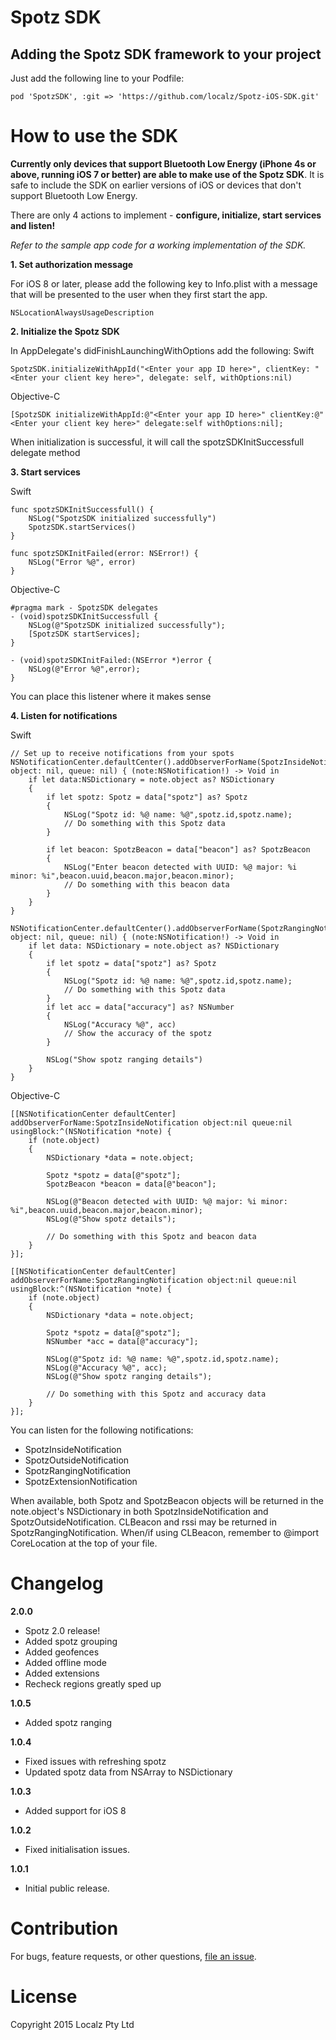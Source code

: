 Spotz SDK
==========

## Adding the Spotz SDK framework to your project

Just add the following line to your Podfile:
```
pod 'SpotzSDK', :git => 'https://github.com/localz/Spotz-iOS-SDK.git'
```

How to use the SDK
==================

**Currently only devices that support Bluetooth Low Energy (iPhone 4s or above, running iOS 7 or better) are able to make use of the Spotz SDK**. It is safe to include the SDK on earlier versions of iOS or devices that don't support Bluetooth Low Energy. 

There are only 4 actions to implement - **configure, initialize, start services and listen!**

*Refer to the sample app code for a working implementation of the SDK.*


**1. Set authorization message**

For iOS 8 or later, please add the following key to Info.plist with a message that will be presented to the user when they first start the app.
```
NSLocationAlwaysUsageDescription
```

**2. Initialize the Spotz SDK**

In AppDelegate's didFinishLaunchingWithOptions add the following:
Swift
```
SpotzSDK.initializeWithAppId("<Enter your app ID here>", clientKey: "<Enter your client key here>", delegate: self, withOptions:nil)
```

Objective-C
```
[SpotzSDK initializeWithAppId:@"<Enter your app ID here>" clientKey:@"<Enter your client key here>" delegate:self withOptions:nil];
```

When initialization is successful, it will call the spotzSDKInitSuccessfull delegate method

**3. Start services**

Swift
```
func spotzSDKInitSuccessfull() {
    NSLog("SpotzSDK initialized successfully")
    SpotzSDK.startServices()
}

func spotzSDKInitFailed(error: NSError!) {
    NSLog("Error %@", error)
}
```

Objective-C
```
#pragma mark - SpotzSDK delegates
- (void)spotzSDKInitSuccessfull {
    NSLog(@"SpotzSDK initialized successfully");
    [SpotzSDK startServices];
}

- (void)spotzSDKInitFailed:(NSError *)error {
    NSLog(@"Error %@",error);
}
```

You can place this listener where it makes sense

**4. Listen for notifications**

Swift
```
// Set up to receive notifications from your spots
NSNotificationCenter.defaultCenter().addObserverForName(SpotzInsideNotification, object: nil, queue: nil) { (note:NSNotification!) -> Void in
    if let data:NSDictionary = note.object as? NSDictionary
    {
        if let spotz: Spotz = data["spotz"] as? Spotz
        {
            NSLog("Spotz id: %@ name: %@",spotz.id,spotz.name);
            // Do something with this Spotz data
        }
        
        if let beacon: SpotzBeacon = data["beacon"] as? SpotzBeacon
        {
            NSLog("Enter beacon detected with UUID: %@ major: %i minor: %i",beacon.uuid,beacon.major,beacon.minor);
            // Do something with this beacon data
        }
    }
}

NSNotificationCenter.defaultCenter().addObserverForName(SpotzRangingNotification, object: nil, queue: nil) { (note:NSNotification!) -> Void in
    if let data: NSDictionary = note.object as? NSDictionary
    {
        if let spotz = data["spotz"] as? Spotz
        {
            NSLog("Spotz id: %@ name: %@",spotz.id,spotz.name);
            // Do something with this Spotz data
        }
        if let acc = data["accuracy"] as? NSNumber
        {
            NSLog("Accuracy %@", acc)
            // Show the accuracy of the spotz
        }
        
        NSLog("Show spotz ranging details")
    }
}
```

Objective-C
```
[[NSNotificationCenter defaultCenter] addObserverForName:SpotzInsideNotification object:nil queue:nil usingBlock:^(NSNotification *note) {
  	if (note.object)
  	{
  	    NSDictionary *data = note.object;

        Spotz *spotz = data[@"spotz"];
        SpotzBeacon *beacon = data[@"beacon"];

  	    NSLog(@"Beacon detected with UUID: %@ major: %i minor: %i",beacon.uuid,beacon.major,beacon.minor);
  	    NSLog(@"Show spotz details");

  	    // Do something with this Spotz and beacon data
    }
}];

[[NSNotificationCenter defaultCenter] addObserverForName:SpotzRangingNotification object:nil queue:nil usingBlock:^(NSNotification *note) {
    if (note.object)
    {
        NSDictionary *data = note.object;
        
        Spotz *spotz = data[@"spotz"];
        NSNumber *acc = data[@"accuracy"];
        
        NSLog(@"Spotz id: %@ name: %@",spotz.id,spotz.name);
        NSLog(@"Accuracy %@", acc);
        NSLog(@"Show spotz ranging details");
	
        // Do something with this Spotz and accuracy data
    }
}];
```

You can listen for the following notifications:

- SpotzInsideNotification
- SpotzOutsideNotification
- SpotzRangingNotification
- SpotzExtensionNotification

When available, both Spotz and SpotzBeacon objects will be returned in the note.object's NSDictionary in both SpotzInsideNotification and SpotzOutsideNotification.
CLBeacon and rssi may be returned in SpotzRangingNotification.
When/if using CLBeacon, remember to @import CoreLocation at the top of your file.

Changelog
=========
**2.0.0**
* Spotz 2.0 release!
* Added spotz grouping
* Added geofences
* Added offline mode
* Added extensions
* Recheck regions greatly sped up

**1.0.5**
* Added spotz ranging

**1.0.4**
* Fixed issues with refreshing spotz
* Updated spotz data from NSArray to NSDictionary

**1.0.3**
* Added support for iOS 8

**1.0.2**
* Fixed initialisation issues.

**1.0.1**
* Initial public release.

Contribution
============
For bugs, feature requests, or other questions, [file an issue](https://github.com/localz/Spotz-iOS-SDK/issues/new).

License
=======
Copyright 2015 Localz Pty Ltd

